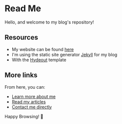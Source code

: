 # Read Me

Hello, and welcome to my blog's repository!

## Resources

* My website can be found [here](https://jsinibardy.com)
* I'm using the static site generator [Jekyll](/jekyll/jekyll) for my blog
* With the [Hydeout](/fongandrew/hydeout) template

## More links

From here, you can:
* [Learn more about me](https://jsinibardy.com/about)
* [Read my articles](https://jsinibardy.com)
* [Contact me directly](https://jsinibardy.com/contat)

Happy Browsing! 🌈